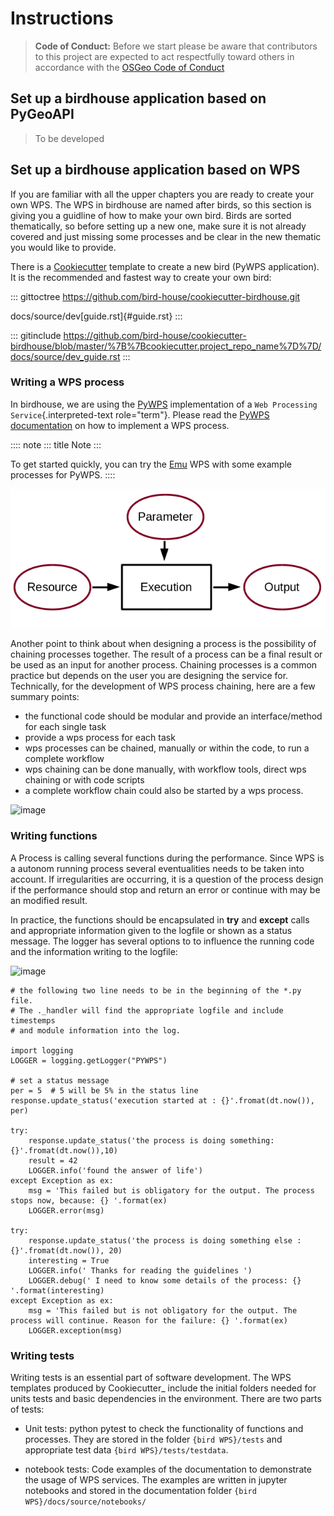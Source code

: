 # Instructions

> **Code of Conduct:** Before we start please be aware that contributors to this project are expected to act respectfully toward others in accordance with the [OSGeo Code of Conduct](https://www.osgeo.org/code_of_conduct/)


## Set up a birdhouse application based on PyGeoAPI 

> To be developed

## Set up a birdhouse application based on WPS 

If you are familiar with all the upper chapters you are ready to create
your own WPS. The WPS in birdhouse are named after birds, so this
section is giving you a guidline of how to make your own bird. Birds are
sorted thematically, so before setting up a new one, make sure it is not
already covered and just missing some processes and be clear in the new
thematic you would like to provide.

There is a [Cookiecutter]() template to create a new bird (PyWPS
application). It is the recommended and fastest way to create your own
bird:

::: gittoctree
<https://github.com/bird-house/cookiecutter-birdhouse.git>

docs/source/dev[guide.rst]{#guide.rst}
:::

::: gitinclude
<https://github.com/bird-house/cookiecutter-birdhouse/blob/master/%7B%7Bcookiecutter.project_repo_name%7D%7D/docs/source/dev_guide.rst>
:::

### Writing a WPS process

In birdhouse, we are using the [PyWPS]() implementation of a
`Web Processing Service`{.interpreted-text role="term"}. Please read the
[PyWPS
documentation](https://pywps.readthedocs.io/en/master/process.html) on
how to implement a WPS process.

:::: note
::: title
Note
:::

To get started quickly, you can try the [Emu]() WPS with some example
processes for PyWPS.
::::

![image](images/process_schema_1.png)

Another point to think about when designing a process is the possibility
of chaining processes together. The result of a process can be a final
result or be used as an input for another process. Chaining processes is
a common practice but depends on the user you are designing the service
for. Technically, for the development of WPS process chaining, here are
a few summary points:

-   the functional code should be modular and provide an
    interface/method for each single task
-   provide a wps process for each task
-   wps processes can be chained, manually or within the code, to run a
    complete workflow
-   wps chaining can be done manually, with workflow tools, direct wps
    chaining or with code scripts
-   a complete workflow chain could also be started by a wps process.

![image](images/wps_chain.png)

### Writing functions

A Process is calling several functions during the performance. Since WPS
is a autonom running process several eventualities needs to be taken
into account. If irregularities are occurring, it is a question of the
process design if the performance should stop and return an error or
continue with may be an modified result.

In practice, the functions should be encapsulated in **try** and
**except** calls and appropriate information given to the logfile or
shown as a status message. The logger has several options to to
influence the running code and the information writing to the logfile:

![image](_images/module_chain.png)

``` {.python linenos=""}
# the following two line needs to be in the beginning of the *.py file.
# The ._handler will find the appropriate logfile and include timestemps
# and module information into the log.

import logging
LOGGER = logging.getLogger("PYWPS")

# set a status message
per = 5  # 5 will be 5% in the status line
response.update_status('execution started at : {}'.fromat(dt.now()), per)

try:
    response.update_status('the process is doing something: {}'.fromat(dt.now()),10)
    result = 42
    LOGGER.info('found the answer of life')
except Exception as ex:
    msg = 'This failed but is obligatory for the output. The process stops now, because: {} '.format(ex)
    LOGGER.error(msg)

try:
    response.update_status('the process is doing something else : {}'.fromat(dt.now()), 20)
    interesting = True
    LOGGER.info(' Thanks for reading the guidelines ')
    LOGGER.debug(' I need to know some details of the process: {} '.format(interesting)
except Exception as ex:
    msg = 'This failed but is not obligatory for the output. The process will continue. Reason for the failure: {} '.format(ex)
    LOGGER.exception(msg)
```

### Writing tests

Writing tests is an essential part of software development. The WPS templates produced by Cookiecutter_ include the initial folders needed for units tests and basic dependencies in the environment.
There are two parts of tests:

* Unit tests:
python pytest to check the functionality of functions and processes. They are stored in the folder `{bird WPS}/tests` and appropriate test data  `{bird WPS}/tests/testdata`.

* notebook tests:
Code examples of the documentation to demonstrate the usage of WPS services. The examples are written in jupyter notebooks and stored in the documentation folder `{bird WPS}/docs/source/notebooks/`
```